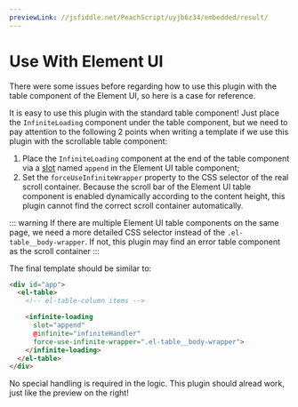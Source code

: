 ```yaml
---
previewLink: //jsfiddle.net/PeachScript/uyjb6z34/embedded/result/
---
```


# Use With Element UI

There were some issues before regarding how to use this plugin with the table component of the Element UI, so here is a case for reference.

It is easy to use this plugin with the standard table component! Just place the `InfiniteLoading` component under the table component, but we need to pay attention to the following 2 points when writing a template if we use this plugin with the scrollable table component:

1. Place the `InfiniteLoading` component at the end of the table component via a [slot](https://element.eleme.io/#/en-US/component/table#table-slot) named `append` in the Element UI table component;
2. Set the `forceUseInfiniteWrapper` property to the CSS selector of the real scroll container. Because the scroll bar of the Element UI table component is enabled dynamically according to the content height, this plugin cannot find the correct scroll container automatically.

::: warning
If there are multiple Element UI table components on the same page, we need a more detailed CSS selector instead of the `.el-table__body-wrapper`. If not, this plugin may find an error table component as the scroll container
:::

The final template should be similar to:

``` html {6,8}
<div id="app">
  <el-table>
    <!-- el-table-column items -->

    <infinite-loading
      slot="append"
      @infinite="infiniteHandler"
      force-use-infinite-wrapper=".el-table__body-wrapper">
    </infinite-loading>
  </el-table>
</div>
```

No special handling is required in the logic. This plugin should alread work, just like the preview on the right!
